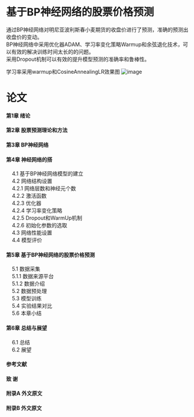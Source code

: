 #  基于BP神经网络的股票价格预测
通过BP神经网络对明尼亚波利斯春小麦期货的收盘价进行了预测，准确的预测出收盘价的变动。  
BP神经网络中采用优化器ADAM、学习率变化策略Warmup和余弦退化技术，可以有效的解决训练时间太长的的问题。  
采用Dropout机制可以有效的提升模型预测的准确率和鲁棒性。

学习率采用warmup和CosineAnnealingLR效果图
![image](https://user-images.githubusercontent.com/82042336/198598120-c84a906a-c283-45fe-b24a-dc4828b20beb.png)

#  论文
#### 第1章  绪论  
#### 第2章  股票预测理论和方法  
#### 第3章  BP神经网络  
#### 第4章 神经网络的搭  
&nbsp;&nbsp;&nbsp;&nbsp;4.1 基于BP神经网络模型的建立  
&nbsp;&nbsp;&nbsp;&nbsp;4.2 网络结构设置  
&nbsp;&nbsp;&nbsp;&nbsp;4.2.1 网络层数和神经元个数  
&nbsp;&nbsp;&nbsp;&nbsp;4.2.2 激活函数  
&nbsp;&nbsp;&nbsp;&nbsp;4.2.3 优化器  
&nbsp;&nbsp;&nbsp;&nbsp;4.2.4 学习率变化策略  
&nbsp;&nbsp;&nbsp;&nbsp;4.2.5 Dropout和WarmUp机制  
&nbsp;&nbsp;&nbsp;&nbsp;4.2.6 初始化参数的选取  
&nbsp;&nbsp;&nbsp;&nbsp;4.3 网络性能设置  
&nbsp;&nbsp;&nbsp;&nbsp;4.4 模型评价  
#### 第5章  基于BP神经网络的股票价格预测  
&nbsp;&nbsp;&nbsp;&nbsp;5.1 数据采集  
&nbsp;&nbsp;&nbsp;&nbsp;5.1.1 数据来源平台  
&nbsp;&nbsp;&nbsp;&nbsp;5.1.2 数据介绍  
&nbsp;&nbsp;&nbsp;&nbsp;5.2 数据预处理  
&nbsp;&nbsp;&nbsp;&nbsp;5.3 模型训练  
&nbsp;&nbsp;&nbsp;&nbsp;5.4 实验结果对比  
&nbsp;&nbsp;&nbsp;&nbsp;5.6 本章小结  
#### 第6章  总结与展望  
&nbsp;&nbsp;&nbsp;&nbsp;6.1 总结  
&nbsp;&nbsp;&nbsp;&nbsp;6.2 展望  
#### 参考文献  
#### 致    谢  
#### 附录A  外文原文  
#### 附录B  外文原文  
